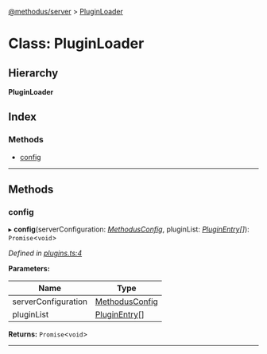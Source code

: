[@methodus/server](../README.md) > [PluginLoader](../classes/pluginloader.md)

# Class: PluginLoader

## Hierarchy

**PluginLoader**

## Index

### Methods

* [config](pluginloader.md#config)

---

## Methods

<a id="config"></a>

###  config

▸ **config**(serverConfiguration: *[MethodusConfig](methodusconfig.md)*, pluginList: *[PluginEntry](../interfaces/pluginentry.md)[]*): `Promise`<`void`>

*Defined in [plugins.ts:4](https://github.com/nodulusteam/methodus.dev/blob/907fca8/src/plugins.ts#L4)*

**Parameters:**

| Name | Type |
| ------ | ------ |
| serverConfiguration | [MethodusConfig](methodusconfig.md) |
| pluginList | [PluginEntry](../interfaces/pluginentry.md)[] |

**Returns:** `Promise`<`void`>

___

